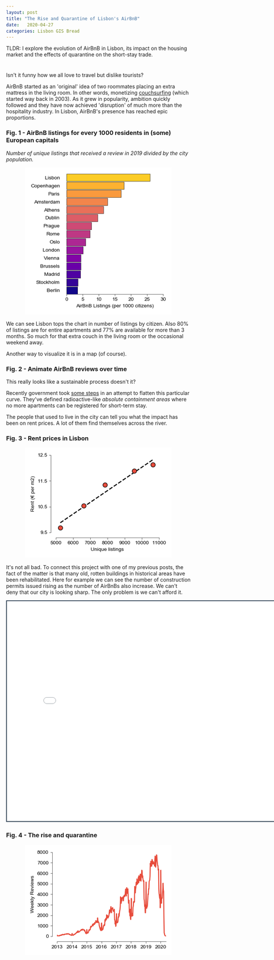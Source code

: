 ```yaml
---
layout: post
title: "The Rise and Quarantine of Lisbon's AirBnB"
date:   2020-04-27
categories: Lisbon GIS Bread
---
```

TLDR: I explore the evolution of AirBnB in Lisbon, its impact on the housing market and the effects of quarantine on the short-stay trade.

<h1 id="posts-label"></h1>

Isn't it funny how we all love to travel but dislike tourists? 

AirBnB started as an 'original' idea of two roommates placing an extra mattress in the living room. In other words, monetizing [couchsurfing](https://www.couchsurfing.com/) (which started way back in 2003). As it grew in popularity, ambition quickly followed and they have now achieved 'disruption' of much more than the hospitality industry. In Lisbon, AirBnB's presence has reached epic proportions.

### Fig. 1 - AirBnB listings for every 1000 residents in (some) European capitals

*Number of unique listings that received a review in 2019 divided by the city population.*

<p align="center">
  <img src="/assets/posts/tourism/listings_by_city.png" />
</p>


We can see Lisbon tops the chart in number of listings by citizen. Also 80% of listings are for entire apartments and 77% are available for more than 3 months. So much for that extra couch in the living room or the occasional weekend away. 

Another way to visualize it is in a map (of course).

### Fig. 2 - Animate AirBnB reviews over time



This really looks like a sustainable process doesn't it?

Recently government took [some steps](https://eco.sapo.pt/2019/10/23/lisboa-trava-novos-alojamentos-locais-na-baixa-avenida-da-liberdade-e-almirante-reis/) in an attempt to flatten this particular curve. They've defined radioactive-like *absolute containment areas* where no more apartments can be registered for short-term stay.

The people that used to live in the city can tell you what the impact has been on rent prices. A lot of them find themselves across the river. 



### Fig. 3 - Rent prices in Lisbon

<p align="center">
  <img src="/assets/posts/tourism/linregress.png" />
</p>



It's not all bad. To connect this project with one of my previous posts, the fact of the matter is that many old, rotten buildings in historical areas have been rehabilitated. Here for example we can see the number of construction permits issued rising as the number of AirBnBs also increase. We can't deny that our city is looking sharp. The only problem is we can't afford it.



<iframe src="kepler-map.html" style="border:2px #2c3e50 solid;" name="map" scrolling="no" frameborder="1" marginheight="0px" marginwidth="0px" height="600px" width="800px" allowfullscreen></iframe>



### Fig. 4 - The rise and quarantine

<p align="center">
  <img src="/assets/posts/tourism/weekly_reviews.png" />
</p>

